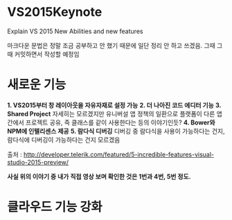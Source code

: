 # VS2015Keynote
Explain VS 2015 New Abilities and new features

마크다운 문법은 정말 조금 공부하고 안 했기 때문에 일단 정리 안 하고 쓰겠음.
그때 그때 커밋하면서 작성할 예정임

# 새로운 기능
**1. VS2015부터 창 레이아웃을 자유자재로 설정 가능**
**2. 더 나아진 코드 에디터 기능**
**3. Shared Project**
  자세히는 모르겠지만 유니버설 앱 정책의 일환으로 플랫폼이 다른 앱간에서
  프로젝트 공유, 즉 클래스를 같이 사용한다는 등의 이야기인듯?
**4. Bower와 NPM에 인텔리센스 제공**
**5. 람다식 디버깅**
  디버깅 중 람다식을 사용이 가능하다는 건지, 람다식에 디버깅이 가능하다는 건지 모르겠음

출처 : http://developer.telerik.com/featured/5-incredible-features-visual-studio-2015-preview/

**사실 위의 이야기 중 내가 직접 영상 보며 확인한 것은 1번과 4번, 5번 정도.**


# 클라우드 기능 강화
